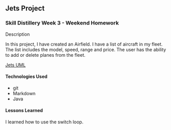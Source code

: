 ## Jets Project

### Skill Distillery Week 3 - Weekend Homework

Description

In this project, I have created an Airfield.
I have a list of aircraft in my fleet.
The list includes the model, speed, range and price.
The user has the ability to add or delete planes from the fleet.

[Jets UML](https://github.com/SkillDistillery/SD21/blob/master/java2/Jets/images/UMLJets.png)

#### Technologies Used

* git
* Markdown
* Java

#### Lessons Learned

I learned how to use the switch loop.
